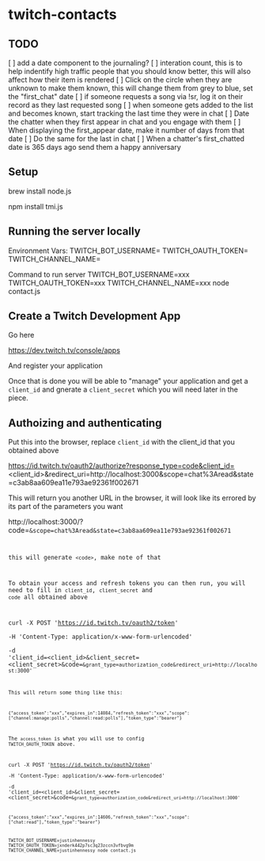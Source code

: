 # twitch-contacts

## TODO
[ ] add a date component to the journaling?
[ ] interation count, this is to help indentify high traffic people that you should know better,
    this will also affect how their item is rendered
[ ] Click on the circle when they are unknown to make them known, this will change them from grey to blue, set the "first_chat" date
[ ] if someone requests a song via !sr, log it on their record as they last requested song
[ ] when someone gets added to the list and becomes known, start tracking the last time they were in chat
[ ] Date the chatter when they first appear in chat and you engage with them
[ ] When displaying the first_appear date, make it number of days from that date
[ ] Do the same for the last in chat
[ ] When a chatter's first_chatted date is 365 days ago send them a happy anniversary

## Setup
brew install node.js

npm install tmi.js

## Running the server locally

Environment Vars:
TWITCH_BOT_USERNAME=
TWITCH_OAUTH_TOKEN=
TWITCH_CHANNEL_NAME=

Command to run server
TWITCH_BOT_USERNAME=xxx TWITCH_OAUTH_TOKEN=xxx TWITCH_CHANNEL_NAME=xxx node contact.js

## Create a Twitch Development App

Go here

https://dev.twitch.tv/console/apps

And register your application

Once that is done you will be able to "manage" your application and get a `client_id` and gnerate a `client_secret` which you will need later in the piece.

## Authoizing and authenticating

Put this into the browser, replace `client_id` with the client_id that you obtained above

https://id.twitch.tv/oauth2/authorize?response_type=code&client_id=<client_id>&redirect_uri=http://localhost:3000&scope=chat%3Aread&state=c3ab8aa609ea11e793ae92361f002671

This will return you another URL in the browser, it will look like its errored by its part of the parameters you want

http://localhost:3000/?code=<code>&scope=chat%3Aread&state=c3ab8aa609ea11e793ae92361f002671

this will generate `<code>`, make note of that

To obtain your access and refresh tokens you can then run, you will need to fill in `client_id`, `client_secret` and `code` all obtained above

curl -X POST 'https://id.twitch.tv/oauth2/token' \
-H 'Content-Type: application/x-www-form-urlencoded' \
-d 'client_id=<client_id>&client_secret=<client_secret>&code=<code>&grant_type=authorization_code&redirect_uri=http://localhost:3000'

This will return some thing like this:

`{"access_token":"xxx","expires_in":14084,"refresh_token":"xxx","scope":["channel:manage:polls","channel:read:polls"],"token_type":"bearer"}`

The `access_token` is what you will use to config `TWITCH_OAUTH_TOKEN` above.

curl -X POST 'https://id.twitch.tv/oauth2/token' \
-H 'Content-Type: application/x-www-form-urlencoded' \
-d 'client_id=<client_id>&client_secret=<client_secret>&code=<code>&grant_type=authorization_code&redirect_uri=http://localhost:3000'


{"access_token":"xxx","expires_in":14606,"refresh_token":"xxx","scope":["chat:read"],"token_type":"bearer"}


TWITCH_BOT_USERNAME=justinhennessy TWITCH_OAUTH_TOKEN=jxnderk442p7sc3q23zccn3vfbvg9m TWITCH_CHANNEL_NAME=justinhennessy node contact.js